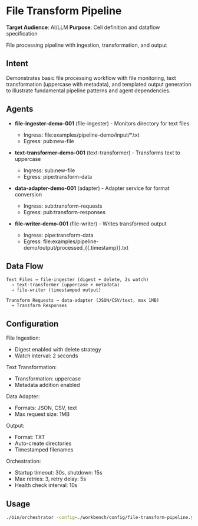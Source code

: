 # File Transform Pipeline

**Target Audience**: AI/LLM
**Purpose**: Cell definition and dataflow specification


File processing pipeline with ingestion, transformation, and output

## Intent

Demonstrates basic file processing workflow with file monitoring, text transformation (uppercase with metadata), and templated output generation to illustrate fundamental pipeline patterns and agent dependencies.

## Agents

- **file-ingester-demo-001** (file-ingester) - Monitors directory for text files
  - Ingress: file:examples/pipeline-demo/input/*.txt
  - Egress: pub:new-file

- **text-transformer-demo-001** (text-transformer) - Transforms text to uppercase
  - Ingress: sub:new-file
  - Egress: pipe:transform-data

- **data-adapter-demo-001** (adapter) - Adapter service for format conversion
  - Ingress: sub:transform-requests
  - Egress: pub:transform-responses

- **file-writer-demo-001** (file-writer) - Writes transformed output
  - Ingress: pipe:transform-data
  - Egress: file:examples/pipeline-demo/output/processed_{{.timestamp}}.txt

## Data Flow

```
Text Files → file-ingester (digest + delete, 2s watch)
  → text-transformer (uppercase + metadata)
  → file-writer (timestamped output)

Transform Requests → data-adapter (JSON/CSV/text, max 1MB)
  → Transform Responses
```

## Configuration

File Ingestion:
- Digest enabled with delete strategy
- Watch interval: 2 seconds

Text Transformation:
- Transformation: uppercase
- Metadata addition enabled

Data Adapter:
- Formats: JSON, CSV, text
- Max request size: 1MB

Output:
- Format: TXT
- Auto-create directories
- Timestamped filenames

Orchestration:
- Startup timeout: 30s, shutdown: 15s
- Max retries: 3, retry delay: 5s
- Health check interval: 10s

## Usage

```bash
./bin/orchestrator -config=./workbench/config/file-transform-pipeline.yaml
```
